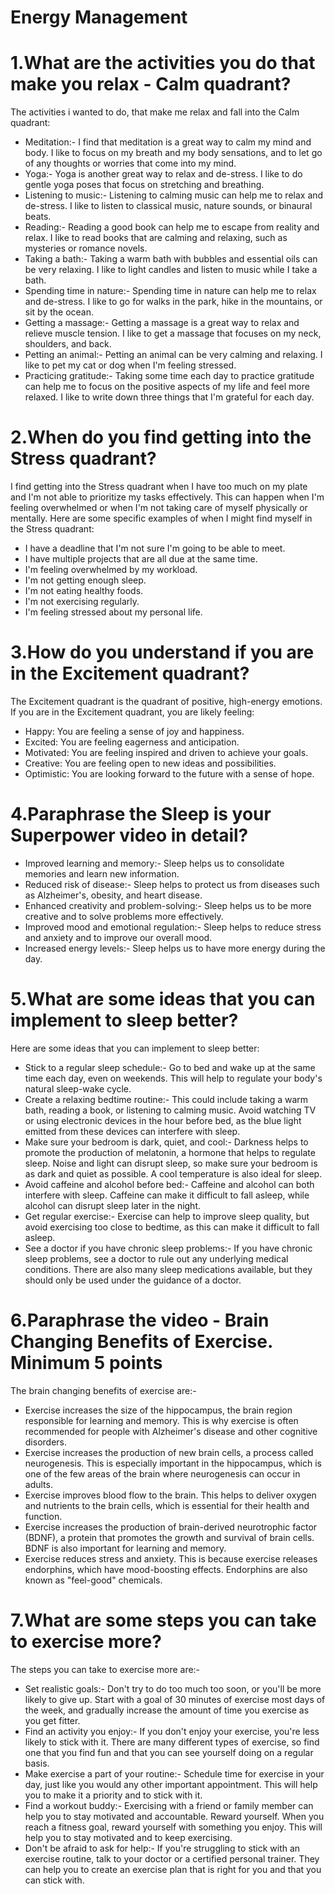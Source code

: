 # Energy Management

# 1.What are the activities you do that make you relax - Calm quadrant?

The activities i wanted to do, that make me relax and fall into the Calm quadrant:
- Meditation:- I find that meditation is a great way to calm my mind and body. I like to focus on my breath and my body sensations, and to let go of any thoughts or worries that come into my mind.
- Yoga:- Yoga is another great way to relax and de-stress. I like to do gentle yoga poses that focus on stretching and breathing.
- Listening to music:- Listening to calming music can help me to relax and de-stress. I like to listen to classical music, nature sounds, or binaural beats.
- Reading:- Reading a good book can help me to escape from reality and relax. I like to read books that are calming and relaxing, such as mysteries or romance novels.
- Taking a bath:- Taking a warm bath with bubbles and essential oils can be very relaxing. I like to light candles and listen to music while I take a bath.
- Spending time in nature:- Spending time in nature can help me to relax and de-stress. I like to go for walks in the park, hike in the mountains, or sit by the ocean.
- Getting a massage:- Getting a massage is a great way to relax and relieve muscle tension. I like to get a massage that focuses on my neck, shoulders, and back.
- Petting an animal:- Petting an animal can be very calming and relaxing. I like to pet my cat or dog when I'm feeling stressed.
- Practicing gratitude:- Taking some time each day to practice gratitude can help me to focus on the positive aspects of my life and feel more relaxed. I like to write down three things that I'm grateful for each day.

# 2.When do you find getting into the Stress quadrant?

I find getting into the Stress quadrant when I have too much on my plate and I'm not able to prioritize my tasks effectively. This can happen when I'm feeling overwhelmed or when I'm not taking care of myself physically or mentally. Here are some specific examples of when I might find myself in the Stress quadrant:
- I have a deadline that I'm not sure I'm going to be able to meet.
- I have multiple projects that are all due at the same time.
- I'm feeling overwhelmed by my workload.
- I'm not getting enough sleep.
- I'm not eating healthy foods.
- I'm not exercising regularly.
- I'm feeling stressed about my personal life.

# 3.How do you understand if you are in the Excitement quadrant?

The Excitement quadrant is the quadrant of positive, high-energy emotions. If you are in the Excitement quadrant, you are likely feeling:
- Happy: You are feeling a sense of joy and happiness.
- Excited: You are feeling eagerness and anticipation.
- Motivated: You are feeling inspired and driven to achieve your goals.
- Creative: You are feeling open to new ideas and possibilities.
- Optimistic: You are looking forward to the future with a sense of hope.

# 4.Paraphrase the Sleep is your Superpower video in detail?

- Improved learning and memory:- Sleep helps us to consolidate memories and learn new information.
- Reduced risk of disease:- Sleep helps to protect us from diseases such as Alzheimer's, obesity, and heart disease.
- Enhanced creativity and problem-solving:- Sleep helps us to be more creative and to solve problems more effectively.
- Improved mood and emotional regulation:- Sleep helps to reduce stress and anxiety and to improve our overall mood.
- Increased energy levels:- Sleep helps us to have more energy during the day.


# 5.What are some ideas that you can implement to sleep better?

Here are some ideas that you can implement to sleep better:
- Stick to a regular sleep schedule:- Go to bed and wake up at the same time each day, even on weekends. This will help to regulate your body's natural sleep-wake cycle.
- Create a relaxing bedtime routine:- This could include taking a warm bath, reading a book, or listening to calming music. Avoid watching TV or using electronic devices in the hour before bed, as the blue light emitted from these devices can interfere with sleep.
- Make sure your bedroom is dark, quiet, and cool:- Darkness helps to promote the production of melatonin, a hormone that helps to regulate sleep. Noise and light can disrupt sleep, so make sure your bedroom is as dark and quiet as possible. A cool temperature is also ideal for sleep.
- Avoid caffeine and alcohol before bed:- Caffeine and alcohol can both interfere with sleep. Caffeine can make it difficult to fall asleep, while alcohol can disrupt sleep later in the night.
- Get regular exercise:- Exercise can help to improve sleep quality, but avoid exercising too close to bedtime, as this can make it difficult to fall asleep.
- See a doctor if you have chronic sleep problems:- If you have chronic sleep problems, see a doctor to rule out any underlying medical conditions. There are also many sleep medications available, but they should only be used under the guidance of a doctor.

# 6.Paraphrase the video - Brain Changing Benefits of Exercise. Minimum 5 points

The brain changing benefits of exercise are:-
- Exercise increases the size of the hippocampus, the brain region responsible for learning and memory. This is why exercise is often recommended for people with Alzheimer's disease and other cognitive disorders.
- Exercise increases the production of new brain cells, a process called neurogenesis. This is especially important in the hippocampus, which is one of the few areas of the brain where neurogenesis can occur in adults.
- Exercise improves blood flow to the brain. This helps to deliver oxygen and nutrients to the brain cells, which is essential for their health and function.
- Exercise increases the production of brain-derived neurotrophic factor (BDNF), a protein that promotes the growth and survival of brain cells. BDNF is also important for learning and memory.
- Exercise reduces stress and anxiety. This is because exercise releases endorphins, which have mood-boosting effects. Endorphins are also known as "feel-good" chemicals.

# 7.What are some steps you can take to exercise more?

The steps you can take to exercise more are:-
- Set realistic goals:- Don't try to do too much too soon, or you'll be more likely to give up. Start with a goal of 30 minutes of exercise most days of the week, and gradually increase the amount of time you exercise as you get fitter.
- Find an activity you enjoy:- If you don't enjoy your exercise, you're less likely to stick with it. There are many different types of exercise, so find one that you find fun and that you can see yourself doing on a regular basis.
- Make exercise a part of your routine:- Schedule time for exercise in your day, just like you would any other important appointment. This will help you to make it a priority and to stick with it.
- Find a workout buddy:- Exercising with a friend or family member can help you to stay motivated and accountable.
Reward yourself. When you reach a fitness goal, reward yourself with something you enjoy. This will help you to stay motivated and to keep exercising.
- Don't be afraid to ask for help:- If you're struggling to stick with an exercise routine, talk to your doctor or a certified personal trainer. They can help you to create an exercise plan that is right for you and that you can stick with.
